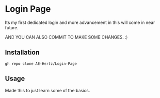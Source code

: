 # Login Page

Its my first dedicated login and more advancement in this will come in near future.

AND YOU CAN ALSO COMMIT TO MAKE SOME CHANGES. :)



## Installation
   
    gh repo clone AE-Hertz/Login-Page
    

    
## Usage

Made this to just learn some of the basics.

